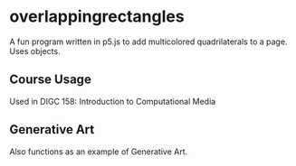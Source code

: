 # overlappingrectangles
A fun program written in p5.js to add multicolored quadrilaterals to a page.  Uses objects.

## Course Usage
Used in DIGC 158: Introduction to Computational Media

## Generative Art 
Also functions as an example of Generative Art.

